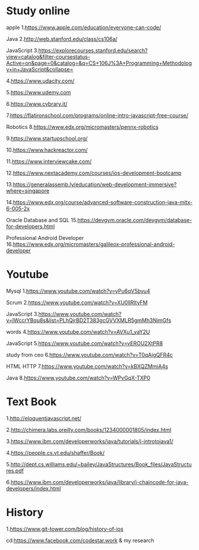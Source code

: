 # Study online

apple
1.https://www.apple.com/education/everyone-can-code/

Java
2.http://web.stanford.edu/class/cs106a/

JavaScript
3.https://explorecourses.stanford.edu/search?view=catalog&filter-coursestatus-Active=on&page=0&catalog=&q=CS+106J%3A+Programming+Methodology+in+JavaScript&collapse=

4.https://www.udacity.com/

5.https://www.udemy.com

6.https://www.cybrary.it/

7.https://flatironschool.com/programs/online-intro-javascript-free-course/

Robotics
8.https://www.edx.org/micromasters/pennx-robotics

9.https://www.startupschool.org/

10.https://www.hackreactor.com/

11.https://www.interviewcake.com/

12.https://www.nextacademy.com/courses/ios-development-bootcamp

13.https://generalassemb.ly/education/web-development-immersive?where=singapore

14.https://www.edx.org/course/advanced-software-construction-java-mitx-6-005-2x

Oracle Database and SQL
15.https://devgym.oracle.com/devgym/database-for-developers.html

Professional Android Developer
16.https://www.edx.org/micromasters/galileox-professional-android-developer

# Youtube

Mysql
1.https://www.youtube.com/watch?v=yPu6qV5byu4

Scrum
2.https://www.youtube.com/watch?v=XU0llRltyFM

JavaScript 
3.https://www.youtube.com/watch?v=IWccrYBqu8s&list=PLhQjrBD2T383gcGVVXMLR5gmMh3NimGfs

words
4.https://www.youtube.com/watch?v=AVXu1_vaY2U

JavaScript
5.https://www.youtube.com/watch?v=vEROU2XtPR8

study from ceo
6.https://www.youtube.com/watch?v=T0qAjgQFR4c

HTML HTTP
7.https://www.youtube.com/watch?v=kBXQZMmiA4s

Java
8.https://www.youtube.com/watch?v=WPvGqX-TXP0

# Text Book

1.http://eloquentjavascript.net/

2.http://chimera.labs.oreilly.com/books/1234000001805/index.html

3.https://www.ibm.com/developerworks/java/tutorials/j-introtojava1/

4.https://people.cs.vt.edu/shaffer/Book/

5.http://dept.cs.williams.edu/~bailey/JavaStructures/Book_files/JavaStructures.pdf

6.https://www.ibm.com/developerworks/java/library/j-chaincode-for-java-developers/index.html


# History

1.https://www.git-tower.com/blog/history-of-ios

cd:https://www.facebook.com/codestar.work & my research
